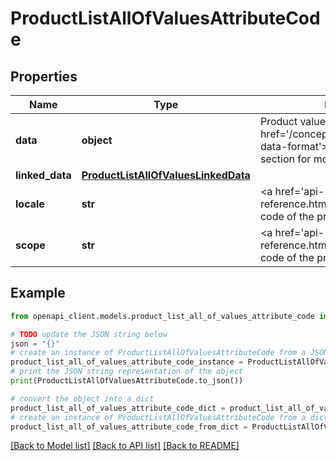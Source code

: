 # ProductListAllOfValuesAttributeCode


## Properties

Name | Type | Description | Notes
------------ | ------------- | ------------- | -------------
**data** | **object** | Product value. See &lt;a href&#x3D;&#39;/concepts/products.html#the-data-format&#39;&gt;the &#x60;data&#x60; format&lt;/a&gt; section for more details. | [optional] 
**linked_data** | [**ProductListAllOfValuesLinkedData**](ProductListAllOfValuesLinkedData.md) |  | [optional] 
**locale** | **str** | &lt;a href&#x3D;&#39;api-reference.html#Locale&#39;&gt;Locale&lt;/a&gt; code of the product value | [optional] 
**scope** | **str** | &lt;a href&#x3D;&#39;api-reference.html#Channel&#39;&gt;Channel&lt;/a&gt; code of the product value | [optional] 

## Example

```python
from openapi_client.models.product_list_all_of_values_attribute_code import ProductListAllOfValuesAttributeCode

# TODO update the JSON string below
json = "{}"
# create an instance of ProductListAllOfValuesAttributeCode from a JSON string
product_list_all_of_values_attribute_code_instance = ProductListAllOfValuesAttributeCode.from_json(json)
# print the JSON string representation of the object
print(ProductListAllOfValuesAttributeCode.to_json())

# convert the object into a dict
product_list_all_of_values_attribute_code_dict = product_list_all_of_values_attribute_code_instance.to_dict()
# create an instance of ProductListAllOfValuesAttributeCode from a dict
product_list_all_of_values_attribute_code_from_dict = ProductListAllOfValuesAttributeCode.from_dict(product_list_all_of_values_attribute_code_dict)
```
[[Back to Model list]](../README.md#documentation-for-models) [[Back to API list]](../README.md#documentation-for-api-endpoints) [[Back to README]](../README.md)


